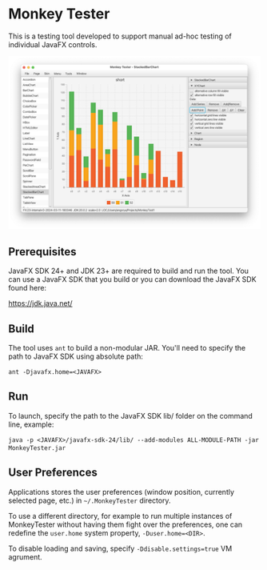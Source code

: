 # Monkey Tester

This is a testing tool developed to support manual ad-hoc testing of individual JavaFX controls.

![screenshot](doc/screenshot.png)


## Prerequisites

JavaFX SDK 24+ and JDK 23+ are required to build and run the tool.
You can use a JavaFX SDK that you build or you can download the JavaFX SDK found here:

https://jdk.java.net/


## Build

The tool uses `ant` to build a non-modular JAR.  You'll need to specify the path to JavaFX SDK
using absolute path:
```
ant -Djavafx.home=<JAVAFX>
```


## Run

To launch, specify the path to the JavaFX SDK lib/ folder on the command line, example:

```
java -p <JAVAFX>/javafx-sdk-24/lib/ --add-modules ALL-MODULE-PATH -jar MonkeyTester.jar
```


## User Preferences

Applications stores the user preferences (window position, currently selected page, etc.) in `~/.MonkeyTester` directory.

To use a different directory, for example to run multiple instances of MonkeyTester without
having them fight over the preferences, one can redefine the `user.home` system property,
`-Duser.home=<DIR>`.

To disable loading and saving, specify `-Ddisable.settings=true` VM agrument.

